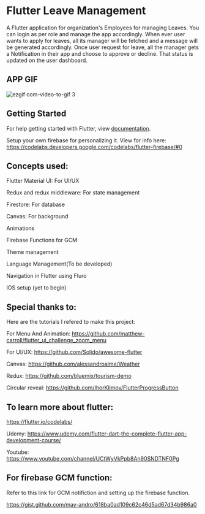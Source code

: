 # Flutter Leave Management

A Flutter application for organization's Employees for managing Leaves. You can login as per role and manage the app accordingly.
When ever user wants to apply for leaves, all its manager will be fetched and a message will be generated accordingly.
Once user request for leave, all the manager gets a Notification in their app and choose to approve or decline.
That status is updated on the user dashboard.

## APP GIF
![ezgif com-video-to-gif 3](https://user-images.githubusercontent.com/16761273/52124535-878dcd80-264f-11e9-9579-f692465e9b8c.gif)

## Getting Started

For help getting started with Flutter, view
[documentation](https://flutter.io/).

Setup your own firebase for personalizing it. View for info here: https://codelabs.developers.google.com/codelabs/flutter-firebase/#0

## Concepts used:

Flutter Material UI: For UI/UX

Redux and redux middleware: For state management

Firestore: For database

Canvas: For background

Animations

Firebase Functions for GCM

Theme management

Language Management(To be developed)

Navigation in Flutter using Fluro

IOS setup (yet to begin)

## Special thanks to:
Here are the tutorials I refered to make this project:

For Menu And Animation: https://github.com/matthew-carroll/flutter_ui_challenge_zoom_menu

For UI/UX: https://github.com/Solido/awesome-flutter

Canvas: https://github.com/alessandroaime/Weather

Redux: https://github.com/bluemix/tourism-demo

Circular reveal: https://github.com/IhorKlimov/FlutterProgressButton

## To learn more about flutter:

https://flutter.io/codelabs/

Udemy: https://www.udemy.com/flutter-dart-the-complete-flutter-app-development-course/

Youtube: https://www.youtube.com/channel/UCtWyVkPpb8An90SNDTNF0Pg

## For firebase GCM function:

Refer to this link for GCM notifiction and setting up the firebase function.

https://gist.github.com/may-andro/618ba0ad109c62c46d5ad67d34b986a0










